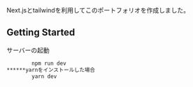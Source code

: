 Next.jsとtailwindを利用してこのポートフォリオを作成しました。

## Getting Started

サーバーの起動

```bash
        npm run dev   
******yarnをインストールした場合     
        yarn dev
```

